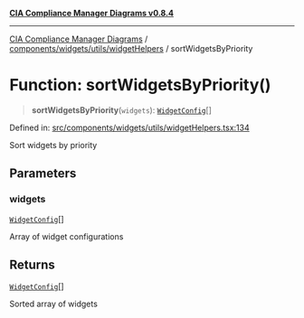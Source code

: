 [**CIA Compliance Manager Diagrams v0.8.4**](../../../../../README.md)

***

[CIA Compliance Manager Diagrams](../../../../../modules.md) / [components/widgets/utils/widgetHelpers](../README.md) / sortWidgetsByPriority

# Function: sortWidgetsByPriority()

> **sortWidgetsByPriority**(`widgets`): [`WidgetConfig`](../../../../../types/widget/interfaces/WidgetConfig.md)[]

Defined in: [src/components/widgets/utils/widgetHelpers.tsx:134](https://github.com/Hack23/cia-compliance-manager/blob/a6d8d6a2cab2160940b9a047208c12088d7e02cf/src/components/widgets/utils/widgetHelpers.tsx#L134)

Sort widgets by priority

## Parameters

### widgets

[`WidgetConfig`](../../../../../types/widget/interfaces/WidgetConfig.md)[]

Array of widget configurations

## Returns

[`WidgetConfig`](../../../../../types/widget/interfaces/WidgetConfig.md)[]

Sorted array of widgets
